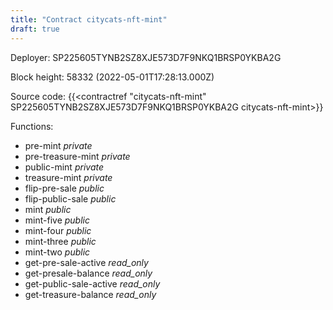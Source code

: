```yaml
---
title: "Contract citycats-nft-mint"
draft: true
---
```

Deployer: SP225605TYNB2SZ8XJE573D7F9NKQ1BRSP0YKBA2G


 



Block height: 58332 (2022-05-01T17:28:13.000Z)

Source code: {{<contractref "citycats-nft-mint" SP225605TYNB2SZ8XJE573D7F9NKQ1BRSP0YKBA2G citycats-nft-mint>}}

Functions:

* pre-mint _private_
* pre-treasure-mint _private_
* public-mint _private_
* treasure-mint _private_
* flip-pre-sale _public_
* flip-public-sale _public_
* mint _public_
* mint-five _public_
* mint-four _public_
* mint-three _public_
* mint-two _public_
* get-pre-sale-active _read_only_
* get-presale-balance _read_only_
* get-public-sale-active _read_only_
* get-treasure-balance _read_only_
